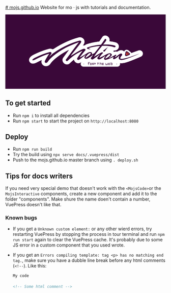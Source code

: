 [# mojs.github.io](mojs.github.io/)
Website for mo · js with tutorials and documentation.

![mo · js](logo.png "mo · js")

## To get started
* Run `npm i` to install all dependencies
* Run `npm start` to start the project on `http://localhost:8080`

## Deploy
* Run `npm run build`
* Try the build using `npx serve docs/.vuepress/dist`
* Push to the mojs.github.io master branch using `. deploy.sh`

## Tips for docs writers
If you need very special demo that doesn't work with the `<MojsCode>`or the `MojsInteractive` components, create a new component and add it to the folder "components". Make shure the name doen't contain a number, VuePress doesn't like that.

### Known bugs
* If you get a `Unknown custom element:` or any other wierd errors, try restarting VuePress by stopping the process in tour terminal and run `npm run start` again to clear the VuePress cache. It's probably due to some JS error in a custom component that you used wrote.

* If you get an `Errors compiling template: tag <p> has no matching end tag.`, make sure you have a dubble line break before any html comments (`<!--`). Like this:

  ```md
  My code

  <!-- Some html comment -->
  ```
